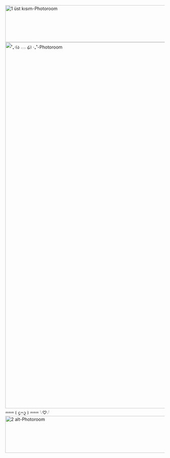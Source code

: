 <img width="736" height="117" alt="1  üst kısım-Photoroom" src="https://github.com/user-attachments/assets/d12f7ad2-79e7-4250-93d1-a663cf7eec9f" />
<img width="736" height="1159" alt="˚₊‧꒰ა 𓂋 ໒꒱ ‧₊˚-Photoroom" src="https://github.com/user-attachments/assets/ee7f1037-3c9b-43bb-9e69-7ed8dc62d876" />
⏔⏔⏔ ꒰ ᧔ෆ᧓ ꒱ ⏔⏔⏔
 𓆩♡𓆪
 <img width="736" height="117" alt="2  alt-Photoroom" src="https://github.com/user-attachments/assets/0c8949e3-c560-4579-857d-9027cfd46690" />
